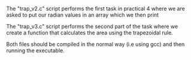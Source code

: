 The "trap_v2.c" script performs the first task in practical 4 where we are asked to put our radian values in an array which we then print

The "trap_v3.c" script performs the second part of the task where we create a function that calculates the area using the trapezoidal rule.

Both files should be compiled in the normal way (i.e using gcc) and then running the executable.
